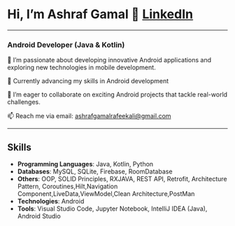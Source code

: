 # Hi, I’m Ashraf Gamal 👋 [LinkedIn](https://www.linkedin.com/in/ashrafgamalg3/)

<hr>

### Android Developer (Java & Kotlin)

👀 I’m passionate about developing innovative Android applications and exploring new technologies in mobile development.

🌱 Currently advancing my skills in Android development 

💞️ I’m eager to collaborate on exciting Android projects that tackle real-world challenges.

📫 Reach me via email: [ashrafgamalrafeekali@gmail.com](mailto:ashrafgamalrafeekali@gmail.com)

---

## Skills
- **Programming Languages**: Java, Kotlin, Python
- **Databases**: MySQL, SQLite, Firebase, RoomDatabase
- **Others**: OOP, SOLID Principles, RXJAVA, REST API, Retrofit, Architecture Pattern, Coroutines,Hilt,Navigation Component,LiveData,ViewModel,Clean Architecture,PostMan
- **Technologies**: Android
- **Tools**: Visual Studio Code, Jupyter Notebook, IntelliJ IDEA (Java), Android Studio


